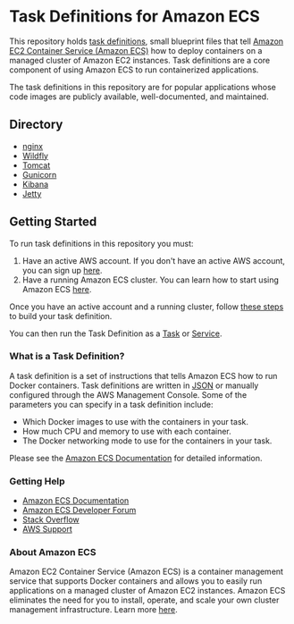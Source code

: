 # Task Definitions for Amazon ECS
This repository holds [task definitions](#what-is-a-task-definition), small blueprint files that tell [Amazon EC2 Container Service (Amazon ECS)](https://aws.amazon.com/ecs) how to deploy containers on a managed cluster of Amazon EC2 instances. Task definitions are a core component of using Amazon ECS to run containerized applications.

The task definitions in this repository are for popular applications whose code images are publicly available, well-documented, and maintained.

## Directory
 * [nginx](/nginx)
 * [Wildfly](/wildfly)
 * [Tomcat](/tomcat)
 * [Gunicorn](/gunicorn)
 * [Kibana](/kibana)
 * [Jetty](/jetty)

## Getting Started
To run task definitions in this repository you must:
1. Have an active AWS account. If you don't have an active AWS account, you can sign up [here](https://portal.aws.amazon.com/billing/signup#/start).
2. Have a running Amazon ECS cluster. You can learn how to start using Amazon ECS [here](https://aws.amazon.com/ecs/getting-started/).

Once you have an active account and a running cluster, follow [these steps](http://docs.aws.amazon.com/AmazonECS/latest/developerguide/create-task-definition.html) to build your task definition.

You can then run the Task Definition as a [Task](http://docs.aws.amazon.com/AmazonECS/latest/developerguide/scheduling_tasks.html) or [Service](http://docs.aws.amazon.com/AmazonECS/latest/developerguide/ecs_services.html).

### What is a Task Definition?
A task definition is a set of instructions that tells Amazon ECS how to run Docker containers. Task definitions are written in [JSON](http://www.json.org/) or manually configured through the AWS Management Console. Some of the parameters you can specify in a task definition include:

* Which Docker images to use with the containers in your task.
* How much CPU and memory to use with each container.
* The Docker networking mode to use for the containers in your task.

Please see the [Amazon ECS Documentation](http://docs.aws.amazon.com/AmazonECS/latest/developerguide/task_definitions.html) for detailed information.

### Getting Help
* [Amazon ECS Documentation](http://docs.aws.amazon.com/AmazonECS/latest/developerguide/Welcome.html)
* [Amazon ECS Developer Forum](https://forums.aws.amazon.com/forum.jspa?forumID=187)
* [Stack Overflow](https://stackoverflow.com/questions/tagged/amazon-ecs)
* [AWS Support](https://aws.amazon.com/premiumsupport/)

### About Amazon ECS
Amazon EC2 Container Service (Amazon ECS) is a container management service that supports Docker containers and allows you to easily run applications on a managed cluster of Amazon EC2 instances. Amazon ECS eliminates the need for you to install, operate, and scale your own cluster management infrastructure. Learn more [here](https://aws.amazon.com/ecs).
